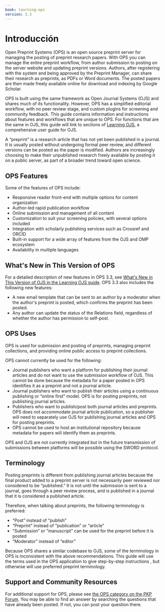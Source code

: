 ```yaml
---
book: learning-ops
version: 3.3
---
```


# Introducción

Open Preprint Systems (OPS) is an open source preprint server for managing the posting of preprint research papers. With OPS you can manage the entire preprint workflow, from author submission to posting on the server website and updating preprint versions. Authors, after registering with the system and being approved by the Preprint Manager, can share their research as preprints, as PDFs or Word documents. The posted papers are then made freely available online for download and indexing by Google Scholar.

OPS is built using the same framework as Open Journal Systems (OJS) and shares much of its functionality. However, OPS has a simplified editorial workflow, with no peer review stage, and custom plugins for screening and community feedback. This guide contains information and instructions about features and workflows that are unique to OPS. For functions that are the same in OJS, this guide will link to sections of [Learning OJS](/learning-ojs/en/), a comprehensive user guide for OJS.

A “preprint” is a research article that has not yet been published in a journal. It is usually posted without undergoing formal peer review, and different versions can be posted as the paper is modified. Authors are increasingly choosing to make their unpublished research freely available by posting it on a public server, as part of a broader trend toward open science.

## OPS Features

Some of the features of OPS include:

* Responsive reader front-end with multiple options for content organization
* Author-led rapid publication workflow
* Online submission and management of all content
* Customization to suit your screening policies, with several options included
* Integration with scholarly publishing services such as Crossref and ORCID
* Built-in support for a wide array of features from the OJS and OMP ecosystem
* Availability in multiple languages

## What's New in This Version of OPS

For a detailed description of new features in OPS 3.3, see [What's New in This Version of OJS in the Learning OJS guide](https://docs.pkp.sfu.ca/learning-ojs/en/introduction#whats-new-in-this-version-of-ojs). OPS 3.3 also includes the following new features:

* A new email template that can be sent to an author by a moderator when the author's preprint is posted, which confirms the preprint has been posted.
* Any author can update the status of the Relations field, regardless of whether the author has permission to self-post.

## OPS Uses

OPS is used for submission and posting of preprints, managing preprint collections, and providing online public access to preprint collections.

OPS cannot currently be used for the following:

* Journal publishers who want a platform for publishing their journal articles and do not want to use the submission workflow of OJS. This cannot be done because the metadata for a paper posted in OPS identifies it as a preprint and not a journal article.
* Journal publishers who want to publish their articles using a continuous publishing or “online first” model. OPS is for posting preprints, not publishing journal articles.
* Publishers who want to publish/post both journal articles and preprints. OPS does not accommodate journal article publication, so a publisher will need to separately use OJS for publishing journal articles and OPS for posting preprints.
* OPS cannot be used to host an institutional repository because metadata for papers will identify them as preprints.

OPS and OJS are not currently integrated but in the future transmission of submissions between platforms will be possible using the SWORD protocol.

## Terminology

Posting preprints is different from publishing journal articles because the final product added to a preprint server is not necessarily peer reviewed nor considered to be “published.” It is not until the submission is sent to a journal, goes through a peer review process, and is published in a journal that it is considered a published article.

Therefore, when talking about preprints, the following terminology is preferred:

* “Post” instead of “publish”
* “Preprint” instead of “publication” or “article”
* “Submission” or “manuscript” can be used for the preprint before it is posted
* “Moderator” instead of “editor”

Because OPS shares a similar codebase to OJS, some of the terminology in OPS is inconsistent with the above recommendations. This guide will use the terms used in the OPS application to give step-by-step instructions , but otherwise will use preferred preprint terminology.

## Support and Community Resources

For additional support for OPS, please see [the OPS category on the PKP Forum](https://forum.pkp.sfu.ca/c/questions/ops-topics/16). You may be able to find an answer by searching the questions that have already been posted. If not, you can post your question there.
